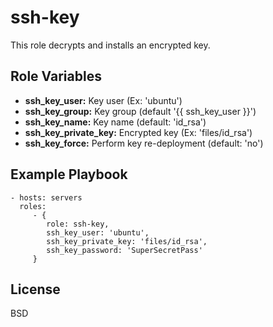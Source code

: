 ssh-key
=======

This role decrypts and installs an encrypted key.

Role Variables
--------------

* **ssh_key_user:** Key user (Ex: 'ubuntu')
* **ssh_key_group:** Key group (default '{{ ssh_key_user }}')
* **ssh_key_name:** Key name (default: 'id_rsa')
* **ssh_key_private_key:** Encrypted key (Ex: 'files/id_rsa')
* **ssh_key_force:** Perform key re-deployment (default: 'no')

Example Playbook
----------------

    - hosts: servers
      roles:
         - {
            role: ssh-key,
            ssh_key_user: 'ubuntu',
            ssh_key_private_key: 'files/id_rsa',
            ssh_key_password: 'SuperSecretPass'
         }

License
-------

BSD
